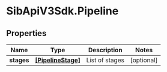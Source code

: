# SibApiV3Sdk.Pipeline

## Properties
Name | Type | Description | Notes
------------ | ------------- | ------------- | -------------
**stages** | [**[PipelineStage]**](PipelineStage.md) | List of stages | [optional] 


